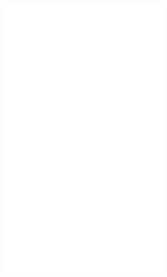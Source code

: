 ![Metrics](https://github.com/JavierSegoviaCordoba/JavierSegoviaCordoba/blob/main/github-metrics.svg)
